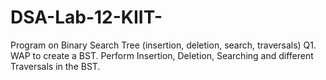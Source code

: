 # DSA-Lab-12-KIIT-
Program on Binary Search Tree (insertion, deletion, search, traversals)
Q1. WAP to create a BST. Perform Insertion, Deletion, Searching and different Traversals in the BST. 
